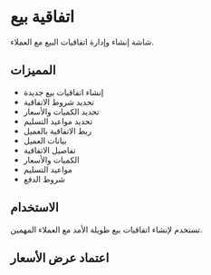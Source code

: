 # اتفاقية بيع
شاشة إنشاء وإدارة اتفاقيات البيع مع العملاء.
## المميزات
- إنشاء اتفاقيات بيع جديدة
- تحديد شروط الاتفاقية
- تحديد الكميات والأسعار
- تحديد مواعيد التسليم
- ربط الاتفاقية بالعميل
- بيانات العميل
- تفاصيل الاتفاقية
- الكميات والأسعار
- مواعيد التسليم
- شروط الدفع
## الاستخدام
تستخدم لإنشاء اتفاقيات بيع طويلة الأمد مع العملاء المهمين.
## اعتماد عرض الأسعار
